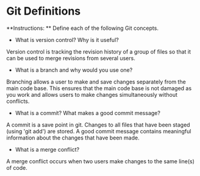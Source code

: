 # Git Definitions

**Instructions: ** Define each of the following Git concepts.

* What is version control?  Why is it useful?

Version control is tracking the revision history of a group of files so that it can be used to merge revisions from several users.

* What is a branch and why would you use one?

Branching allows a user to make and save changes separately from the main code base.  This ensures that the main code base is not damaged as you work and allows users to make changes simultaneously without conflicts.

* What is a commit? What makes a good commit message?

A commit is a save point in git.  Changes to all files that have been staged (using 'git add') are stored.  A good commit message contains meaningful information about the changes that have been made.

* What is a merge conflict?

A merge conflict occurs when two users make changes to the same line(s) of code.